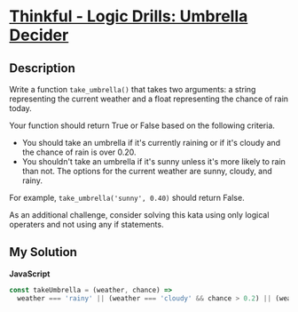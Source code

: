 # [Thinkful - Logic Drills: Umbrella Decider](https://www.codewars.com/kata/5865a28fa5f191d35f0000f8)

## Description

Write a function `take_umbrella()` that takes two arguments: a string representing the current weather and a float representing the chance of rain today.

Your function should return True or False based on the following criteria.

- You should take an umbrella if it's currently raining or if it's cloudy and the chance of rain is over 0.20.
- You shouldn't take an umbrella if it's sunny unless it's more likely to rain than not.
  The options for the current weather are sunny, cloudy, and rainy.

For example, `take_umbrella('sunny', 0.40)` should return False.

As an additional challenge, consider solving this kata using only logical operaters and not using any if statements.

## My Solution

**JavaScript**

```js
const takeUmbrella = (weather, chance) =>
  weather === 'rainy' || (weather === 'cloudy' && chance > 0.2) || (weather === 'sunny' && chance > 0.5);
```
